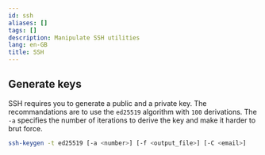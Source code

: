 ```yaml
---
id: ssh
aliases: []
tags: []
description: Manipulate SSH utilities
lang: en-GB
title: SSH
---
```


## Generate keys

SSH requires you to generate a public and a private key. The recommandations
are to use the `ed25519` algorithm with `100` derivations. The `-a` specifies
the number of iterations to derive the key and make it harder to brut force.

```sh
ssh-keygen -t ed25519 [-a <number>] [-f <output_file>] [-C <email>]
```
